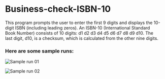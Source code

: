# Business-check-ISBN-10
This program prompts the user to enter the first 9 digits and displays the 10-digit ISBN (including leading zeros).
An ISBN-10 (International Standard Book Number) consists of 10 digits: d1 d2 d3 d4 d5 d6 d7 d8 d9 d10. The last digit, d10, is a checksum, which is calculated from the other nine digits.

### Here are some sample runs:
![Sample run 01](https://user-images.githubusercontent.com/41565191/60384371-11708400-9a92-11e9-89b6-2a256765004f.PNG)

![Sample run 02](https://user-images.githubusercontent.com/41565191/60384372-11708400-9a92-11e9-800e-b82c5ec2f046.PNG)

